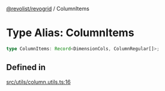 [@revolist/revogrid](README.md) / ColumnItems

# Type Alias: ColumnItems

```ts
type ColumnItems: Record<DimensionCols, ColumnRegular[]>;
```

## Defined in

[src/utils/column.utils.ts:16](https://github.com/revolist/revogrid/blob/13653d8ee505d63a363463d1b61354eec56320a1/src/utils/column.utils.ts#L16)
